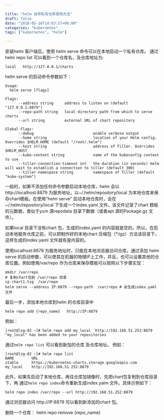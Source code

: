 ```yaml
---

title: "helm 自带私有仓库使用方法"
draft: false
date: "2018-05-16T14:03:57+08:00"
categories: "kubernetes"
tags: ["kubernetes", "helm"]

---
```


安装helm 客户端后，使用 helm serve 命令可以在本地启动一个私有仓库。
通过helm repo list 可以看到一个仓库名，及仓库地址为:

```local   http://127.0.0.1/charts```

helm serve 的启动命令参数如下：
```
Usage:
  helm serve [flags]

Flags:
      --address string     address to listen on (default "127.0.0.1:8879")
      --repo-path string   local directory path from which to serve charts
      --url string         external URL of chart repository

Global Flags:
      --debug                           enable verbose output
      --home string                     location of your Helm config. Overrides $HELM_HOME (default "/root/.helm")
      --host string                     address of Tiller. Overrides $HELM_HOST
      --kube-context string             name of the kubeconfig context to use
      --tiller-connection-timeout int   the duration (in seconds) Helm will wait to establish a connection to tiller (default 300)
      --tiller-namespace string         namespace of Tiller (default "kube-system")
```

一般的，如果不添加任何命令参数启动本地仓库，helm 会以http://localhost:8879 为服务地址，以~/.helm/repository/local 为本地仓库来保存chart模板。在使用"helm serve" 启动本地仓库时，会在~/.helm/repository/local 下生成一个index.yaml 文件。该文件记录了chart 模板的元数据，类似于yum 源repodata 目录下数据（或者apt 源的Package.gz 文件）。

如果local 目录下没有chart 包，生成的index.yaml 的内容就是空的。所以，在启动本地服务仓库之前，可以把制作好的本地chart 压缩包（*.tgz）方法该目录下，这样生成的index.yaml 文件就有是内容的。 

使用localhost:8879 为服务地址时，只能在本地浏览器访问仓库。通过添加 helm serve 的启动参数，可以使其在机器的物理IP上工作，并且，也可以设置其他的仓库位置。例如使用/var/repo 作为仓库来保存模板可以按照以下步骤实现：
```
mkdir /var/repo
# 复制chart包到 /var/repo 目录
cp chart1.tzg  /var/repo
helm serve --address IP:8879 --repo-path  /var/repo # 会生成index.yaml 文件
```
最后一步，添加本地仓库到helm 的仓库目录中

```helm repo add {repo_name}   http://IP:8879```

例如：
```
[root@lzg-02 ~]# helm repo add my_local  http://192.168.51.252:8879
"my_local" has been added to your repositories
```

通过```helm repo list``` 可以看到新加的仓库 及仓库地址。
例如：
```
[root@lzg-02 ~]# helm repo list
NAME    	URL                                             
stable  	https://kubernetes-charts.storage.googleapis.com
my_local	http://192.168.51.252:8879 
```
此外，如果先启动了本地仓库，再往仓库加镜像时，先把chart包复制到仓库目录下，再
通过```helm repo index```命令重新生成index.yalm 文件。具体示例如下：

```helm repo index /var/repo --url http://192.168.51.252:8879```

通过浏览器访问 http://IP:8879 可以看到新添加的chart 包。


删除一个仓库： helm repo remove {repo_name}
